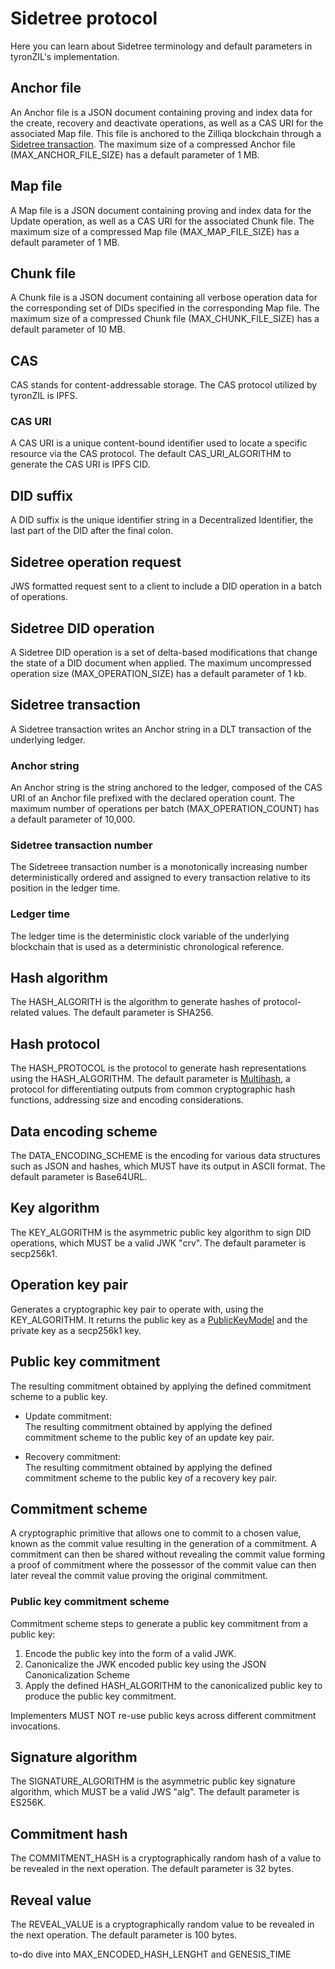 # Sidetree protocol

Here you can learn about Sidetree terminology and default parameters in tyronZIL's implementation.

## Anchor file

An Anchor file is a JSON document containing proving and index data for the create, recovery and deactivate operations, as well as a CAS URI for the associated Map file. This file is anchored to the Zilliqa blockchain through a [Sidetree transaction](#sidetree-transaction). The maximum size of a compressed Anchor file (MAX_ANCHOR_FILE_SIZE) has a default parameter of 1 MB.

## Map file

A Map file is a JSON document containing proving and index data for the Update operation, as well as a CAS URI for the associated Chunk file. The maximum size of a compressed Map file (MAX_MAP_FILE_SIZE) has a default parameter of 1 MB.

## Chunk file

A Chunk file is a JSON document containing all verbose operation data for the corresponding set of DIDs specified in the corresponding Map file. The maximum size of a compressed Chunk file (MAX_CHUNK_FILE_SIZE) has a default parameter of 10 MB.

## CAS

CAS stands for content-addressable storage. The CAS protocol utilized by tyronZIL is IPFS.

### CAS URI

A CAS URI is a unique content-bound identifier used to locate a specific resource via the CAS protocol. The default CAS_URI_ALGORITHM to generate the CAS URI is IPFS CID.

## DID suffix

A DID suffix is the unique identifier string in a Decentralized Identifier, the last part of the DID after the final colon.

## Sidetree operation request

JWS formatted request sent to a client to include a DID operation in a batch of operations.

## Sidetree DID operation

A Sidetree DID operation is a set of delta-based modifications that change the state of a DID document when applied. The maximum uncompressed operation size (MAX_OPERATION_SIZE) has a default parameter of 1 kb.

## Sidetree transaction

A Sidetree transaction writes an Anchor string in a DLT transaction of the underlying ledger.

### Anchor string

An Anchor string is the string anchored to the ledger, composed of the CAS URI of an Anchor file prefixed with the declared operation count. The maximum number of operations per batch (MAX_OPERATION_COUNT) has a default parameter of 10,000.

### Sidetree transaction number

The Sidetreee transaction number is a monotonically increasing number deterministically ordered and assigned to every transaction relative to its position in the ledger time.

### Ledger time

The ledger time is the deterministic clock variable of the underlying blockchain that is used as a deterministic chronological reference.

## Hash algorithm

The HASH_ALGORITH is the algorithm to generate hashes of protocol-related values. The default parameter is SHA256.

## Hash protocol

The HASH_PROTOCOL is the protocol to generate hash representations using the HASH_ALGORITHM. The default parameter is [Multihash](https://multiformats.io/multihash/), a protocol for differentiating outputs from common cryptographic hash functions, addressing size and encoding considerations.

## Data encoding scheme

The DATA_ENCODING_SCHEME is the encoding for various data structures such as JSON and hashes, which MUST have its output in ASCII format. The default parameter is Base64URL.

## Key algorithm

The KEY_ALGORITHM is the asymmetric public key algorithm to sign DID operations, which MUST be a valid JWK "crv". The default parameter is secp256k1.

## Operation key pair

Generates a cryptographic key pair to operate with, using the KEY_ALGORITHM. It returns the public key as a [PublicKeyModel](./models.md#public-key-model) and the private key as a secp256k1 key.

## Public key commitment

The resulting commitment obtained by applying the defined commitment scheme to a public key.

- Update commitment:  
The resulting commitment obtained by applying the defined commitment scheme to the public key of an update key pair.

- Recovery commitment:  
The resulting commitment obtained by applying the defined commitment scheme to the public key of a recovery key pair.

## Commitment scheme

A cryptographic primitive that allows one to commit to a chosen value, known as the commit value resulting in the generation of a commitment. A commitment can then be shared without revealing the commit value forming a proof of commitment where the possessor of the commit value can then later reveal the commit value proving the original commitment.

### Public key commitment scheme

Commitment scheme steps to generate a public key commitment from a public key:

1. Encode the public key into the form of a valid JWK.
2. Canonicalize the JWK encoded public key using the JSON Canonicalization Scheme
3. Apply the defined HASH_ALGORITHM to the canonicalized public key to produce the public key commitment.

Implementers MUST NOT re-use public keys across different commitment invocations.

## Signature algorithm

The SIGNATURE_ALGORITHM is the asymmetric public key signature algorithm, which MUST be a valid JWS "alg". The default parameter is ES256K.

## Commitment hash

The COMMITMENT_HASH is a cryptographically random hash of a value to be revealed in the next operation. The default parameter is 32 bytes.

## Reveal value

The REVEAL_VALUE is a cryptographically random value to be revealed in the next operation. The default parameter is 100 bytes.

to-do dive into MAX_ENCODED_HASH_LENGHT and GENESIS_TIME
